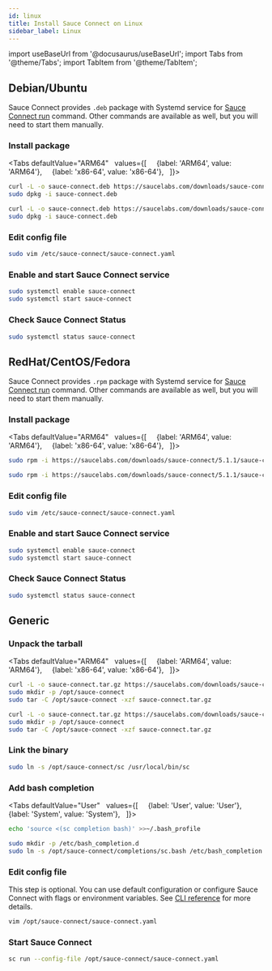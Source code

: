 ```yaml
---
id: linux
title: Install Sauce Connect on Linux
sidebar_label: Linux
---
```


import useBaseUrl from '@docusaurus/useBaseUrl';
import Tabs from '@theme/Tabs';
import TabItem from '@theme/TabItem';

## Debian/Ubuntu

Sauce Connect provides `.deb` package with Systemd service for [Sauce Connect run](/dev/cli/sauce-connect-5/sc_run.md) command.
Other commands are available as well, but you will need to start them manually.

### Install package

<Tabs
defaultValue="ARM64"
  values={[
    {label: 'ARM64', value: 'ARM64'},
    {label: 'x86-64', value: 'x86-64'},
  ]}>
    <TabItem value="ARM64">

```bash
curl -L -o sauce-connect.deb https://saucelabs.com/downloads/sauce-connect/5.1.1/sauce-connect_5.1.1.linux_arm64.deb
sudo dpkg -i sauce-connect.deb
```
  </TabItem>

  <TabItem value="x86-64">

```bash
curl -L -o sauce-connect.deb https://saucelabs.com/downloads/sauce-connect/5.1.1/sauce-connect_5.1.1.linux_amd64.deb
sudo dpkg -i sauce-connect.deb
```

  </TabItem>
</Tabs>

### Edit config file

```bash
sudo vim /etc/sauce-connect/sauce-connect.yaml
```

### Enable and start Sauce Connect service

```bash
sudo systemctl enable sauce-connect
sudo systemctl start sauce-connect
```

### Check Sauce Connect Status

```bash
sudo systemctl status sauce-connect
```

## RedHat/CentOS/Fedora

Sauce Connect provides `.rpm` package with Systemd service for [Sauce Connect run](/dev/cli/sauce-connect-5/sc_run.md) command.
Other commands are available as well, but you will need to start them manually.


### Install package

<Tabs
defaultValue="ARM64"
  values={[
    {label: 'ARM64', value: 'ARM64'},
    {label: 'x86-64', value: 'x86-64'},
  ]}>
<TabItem value="ARM64">

```bash
sudo rpm -i https://saucelabs.com/downloads/sauce-connect/5.1.1/sauce-connect-5.1.1_linux.aarch64.rpm
```
  </TabItem>

  <TabItem value="x86-64">

```bash
sudo rpm -i https://saucelabs.com/downloads/sauce-connect/5.1.1/sauce-connect-5.1.1_linux.x86_64.rpm
```

  </TabItem>
</Tabs>

### Edit config file

```bash
sudo vim /etc/sauce-connect/sauce-connect.yaml
```

### Enable and start Sauce Connect service

```bash
sudo systemctl enable sauce-connect
sudo systemctl start sauce-connect
```

### Check Sauce Connect Status

```bash
sudo systemctl status sauce-connect
```

## Generic

### Unpack the tarball

<Tabs
defaultValue="ARM64"
  values={[
    {label: 'ARM64', value: 'ARM64'},
    {label: 'x86-64', value: 'x86-64'},
  ]}>
<TabItem value="ARM64">

```bash
curl -L -o sauce-connect.tar.gz https://saucelabs.com/downloads/sauce-connect/5.1.1/sauce-connect-5.1.1_linux.aarch64.tar.gz
sudo mkdir -p /opt/sauce-connect
sudo tar -C /opt/sauce-connect -xzf sauce-connect.tar.gz
```
  </TabItem>

  <TabItem value="x86-64">

```bash
curl -L -o sauce-connect.tar.gz https://saucelabs.com/downloads/sauce-connect/5.1.1/sauce-connect-5.1.1_linux.x86_64.tar.gz
sudo mkdir -p /opt/sauce-connect
sudo tar -C /opt/sauce-connect -xzf sauce-connect.tar.gz
```

  </TabItem>
</Tabs>


### Link the binary

```bash
sudo ln -s /opt/sauce-connect/sc /usr/local/bin/sc
```

### Add bash completion

<Tabs
defaultValue="User"
  values={[
    {label: 'User', value: 'User'},
    {label: 'System', value: 'System'},
  ]}>
<TabItem value="User">

```bash
echo 'source <(sc completion bash)' >>~/.bash_profile
```
  </TabItem>

  <TabItem value="System">

```bash
sudo mkdir -p /etc/bash_completion.d
sudo ln -s /opt/sauce-connect/completions/sc.bash /etc/bash_completion.d/sc
```

  </TabItem>
</Tabs>

### Edit config file

This step is optional. You can use default configuration or configure Sauce Connect with flags or environment variables.
See [CLI reference](/dev/cli/sauce-connect-5/) for more details.


```bash
vim /opt/sauce-connect/sauce-connect.yaml
```

### Start Sauce Connect

```bash
sc run --config-file /opt/sauce-connect/sauce-connect.yaml
```
